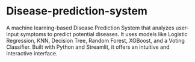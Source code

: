 # Disease-prediction-system
A machine learning-based Disease Prediction System that analyzes user-input symptoms to predict potential diseases. It uses models like Logistic Regression, KNN, Decision Tree, Random Forest, XGBoost, and a Voting Classifier. Built with Python and Streamlit, it offers an intuitive and interactive interface.
